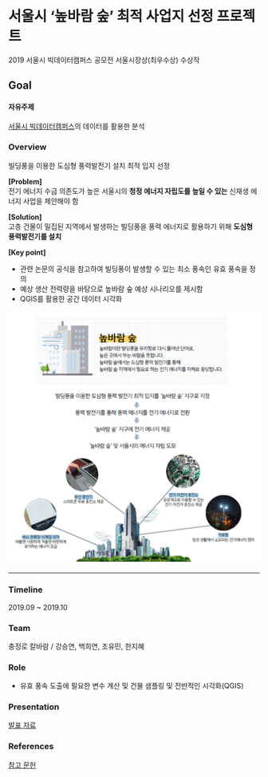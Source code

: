 # 서울시 ‘높바람 숲’ 최적 사업지 선정 프로젝트
2019 서울시 빅데이터캠퍼스 공모전 서울시장상(최우수상) 수상작 

## Goal 
#### **자유주제** <br>
[서울시 빅데이터캠퍼스](https://bigdata.seoul.go.kr/data/selectPageListSampleDataSet.do?r_id=P213)의 데이터를 활용한 분석 <br>
 
### Overview
빌딩풍을 이용한 도심형 풍력발전기 설치 최적 입지 선정 <br>

**[Problem]** <br>
전기 에너지 수급 의존도가 높은 서울시의 **청정 에너지 자립도를 높일 수 있는** 신재생 에너지 사업을 제안해야 함

**[Solution]** <br>
고층 건물이 밀집된 지역에서 발생하는 빌딩풍을 풍력 에너지로 활용하기 위해 **도심형 풍력발전기를 설치** <br>

**[Key point]**
- 관련 논문의 공식을 참고하여 빌딩풍이 발생할 수 있는 최소 풍속인 유효 풍속을 정의
- 예상 생산 전력량을 바탕으로 높바람 숲 예상 시나리오를 제시함
- QGIS를 활용한 공간 데이터 시각화

![](image/img1.PNG)

- - -

### Timeline
2019.09 ~ 2019.10

### Team
충정로 칼바람 / 강승연, 백희연, 조유민, 한지혜

### Role
- 유효 풍속 도출에 필요한 변수 계산 및 건물 샘플링 및 전반적인 시각화(QGIS)

### Presentation
[발표 자료](2019_서울시_빅캠공모전_충정로칼바람_분석결과서.pdf)

### References
[참고 문헌](https://scienceon.kisti.re.kr/srch/selectPORSrchArticle.do?cn=JAKO201810648287497&dbt=NART)
